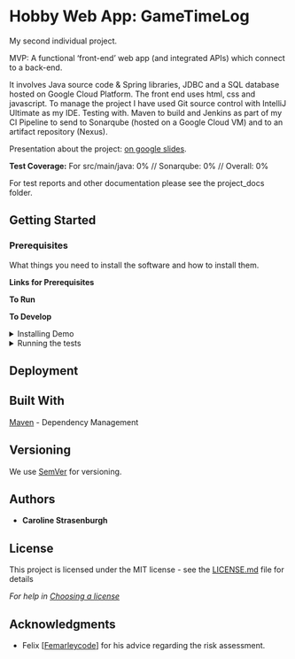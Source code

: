# Hobby Web App: GameTimeLog

My second individual project.

MVP: A functional ‘front-end’ web app (and integrated APIs) which connect to a back-end.

It involves Java source code & Spring libraries, JDBC and a SQL database hosted on Google Cloud Platform. The front end uses html, css and javascript. To manage the project I have used Git source control with IntelliJ Ultimate as my IDE. Testing with. Maven to build and Jenkins as part of my CI Pipeline to send to Sonarqube (hosted on a Google Cloud VM) and to an artifact repository (Nexus).

Presentation about the project: [on google slides](https://docs.google.com/presentation/d/1wznZu-mg9XHuvzp51Q3ZPYwYu3qjcSRW8Uu_N3bzJ_g/edit?usp=sharing).

**Test Coverage:** For src/main/java: 0% // Sonarqube: 0% // Overall: 0%

For test reports and other documentation please see the project_docs folder.

## Getting Started

### Prerequisites
What things you need to install the software and how to install them.

**Links for Prerequisites**

**To Run**

**To Develop**


<details>
<summary>Installing Demo</summary>

A step by step series of examples that tell you how to get a development env running

Say what the step will be

```
Give the example
```

And repeat

```
until finished
```

End with an example of getting some data out of the system or using it for a little demo
</details>

<details>
<summary>Running the tests</summary>

### Unit Tests 
JUnit is used for unit tests. A unit test will test individual methods within a class for functionality.

```
Give an example of why and how to run them
```

### Integration Tests 
Mockito is used for intergration testing. It tests how different classes interact with each other. By 'mocking' the functions that a method/class relies on we can see how the code we are testing works by assuming the parts it relies on work too.

```
Give an example of why and how to run them
```

### Coding style tests (static analysis)
Sonarqube is used for static analysis. I used it to see how well my code conformed to an industry standard, the amount of coverage for my tests, and also highlighting bugs and security warnings.

```
Give an example of why and how to run them
```
</details>


## Deployment

## Built With

[Maven](https://maven.apache.org/) - Dependency Management

## Versioning

We use [SemVer](http://semver.org/) for versioning.

## Authors

* **Caroline Strasenburgh**

## License

This project is licensed under the MIT license - see the [LICENSE.md](LICENSE.md) file for details 

*For help in [Choosing a license](https://choosealicense.com/)*

## Acknowledgments

* Felix [[Femarleycode](https://github.com/Femarleycode)]
for his advice regarding the risk assessment.